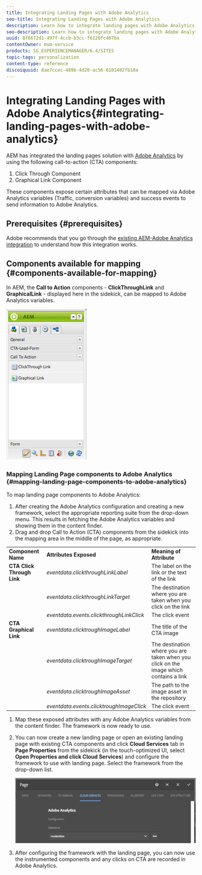 ```yaml
---
title: Integrating Landing Pages with Adobe Analytics
seo-title: Integrating Landing Pages with Adobe Analytics
description: Learn how to integrate landing pages with Adobe Analytics.
seo-description: Learn how to integrate landing pages with Adobe Analytics.
uuid: 8f6672d1-497f-4ccb-b3cc-f6120fc467ba
contentOwner: msm-service
products: SG_EXPERIENCEMANAGER/6.4/SITES
topic-tags: personalization
content-type: reference
discoiquuid: 8ae7ccec-489b-4d20-ac56-6101402fb18a
---
```


# Integrating Landing Pages with Adobe Analytics{#integrating-landing-pages-with-adobe-analytics}

AEM has integrated the landing pages solution with [Adobe Analytics](https://www.omniture.com/en/products/analytics/sitecatalyst) by using the following call-to-action (CTA) components:

1. Click Through Component
1. Graphical Link Component

These components expose certain attributes that can be mapped via Adobe Analytics variables (Traffic, conversion variables) and success events to send information to Adobe Analytics.

## Prerequisites {#prerequisites}

Adobe recommends that you go through the [existing AEM-Adobe Analytics integration](/help/sites/administering/using/adobeanalytics.md) to understand how this integration works.

## Components available for mapping {#components-available-for-mapping}

In AEM, the **Call to Action** components - **ClickThroughLink** and **GraphicalLink** - displayed here in the sidekick, can be mapped to Adobe Analytics variables.

![](assets/chlimage_1-21.jpeg)

### Mapping Landing Page components to Adobe Analytics {#mapping-landing-page-components-to-adobe-analytics}

To map landing page components to Adobe Analytics:

1. After creating the Adobe Analytics configuration and creating a new framework, select the appropriate reporting suite from the drop-down menu. This results in fetching the Adobe Analytics variables and showing them in the content finder.
1. Drag and drop Call to Action (CTA) components from the sidekick into the mapping area in the middle of the page, as appropriate.

<table> 
 <tbody>
  <tr>
   <td><strong>Component Name</strong></td> 
   <td><strong>Attributes Exposed</strong></td> 
   <td><strong>Meaning of Attribute</strong></td> 
  </tr>
  <tr>
   <td><strong>CTA Click Through Link</strong></td> 
   <td><i>eventdata.clickthroughLinkLabel</i> <br /> </td> 
   <td>The label on the link or the text of the link </td> 
  </tr>
  <tr>
   <td><br type="_moz" /> </td> 
   <td><i>eventdata.clickthroughLinkTarget</i> <br /> </td> 
   <td>The destination where you are taken when you click on the link </td> 
  </tr>
  <tr>
   <td><br type="_moz" /> </td> 
   <td><i>eventdata.events.clickthroughLinkClick</i> <br /> </td> 
   <td>The click event </td> 
  </tr>
  <tr>
   <td><strong>CTA Graphical Link</strong></td> 
   <td><i>eventdata.clicktroughImageLabel</i> <br /> </td> 
   <td>The title of the CTA image </td> 
  </tr>
  <tr>
   <td><br type="_moz" /> </td> 
   <td><i>eventdata.clicktroughImageTarget</i> <br /> </td> 
   <td>The destination where you are taken when you click on the image which contains a link</td> 
  </tr>
  <tr>
   <td><br type="_moz" /> </td> 
   <td><i>eventdata.clicktroughImageAsset</i> <br /> </td> 
   <td>The path to the image asset in the repository </td> 
  </tr>
  <tr>
   <td><br type="_moz" /> </td> 
   <td><i>eventdata.events.clicktroughImageClick</i> <br /> </td> 
   <td>The click event</td> 
  </tr>
 </tbody>
</table>

1. Map these exposed attributes with any Adobe Analytics variables from the content finder. The framework is now ready to use. 
1. You can now create a new landing page or open an existing landing page with existing CTA components and click **Cloud Services** tab in **Page Properties** from the sidekick (in the touch-optimized UI, select **Open Properties **and** **click** Cloud Services**) and configure the framework to use with landing page. Select the framework from the drop-down list.

   ![](assets/chlimage_1-25.png)

1. After configuring the framework with the landing page, you can now use the instrumented components and any clicks on CTA are recorded in Adobe Analytics.

